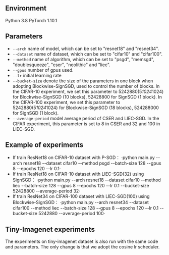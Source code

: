 ## Environment
Python 3.8 
PyTorch 1.10.1

## Parameters
- `--arch` name of model, which can be set to "resnet18" and "resnet34".
- `--dataset` name of dataset, which can be set to "cifar10" and "cifar100".
- `--method` name of algorithm, which can be set to "psgd", "memsgd", "doublesqueeze", "cser", "neolithic" and "liec".
- `--gpus` number of gpus used.
- `--lr` initial learning rate
- `--bucket-size` denote the size of the parameters in one block when adopting Blockwise-SignSGD, used to control the number of blocks. 
                  In the CIFAR-10 experiment, we set this parameter to 5242880(5*1024*1024) for Blockwise-SignSGD (10 blocks), 52428800 for SignSGD (1 block).
                  In the CIFAR-100 experiment, we set this parameter to 5242880(5*1024*1024) for Blockwise-SignSGD (18 blocks), 524288000 for SignSGD (1 block).   
- `--average-period` model average period of CSER and LIEC-SGD. In the CIFAR experiment, this parameter is set to 8 in CSER and 32 and 100 in LIEC-SGD.

## Example of experiments
- If train ResNet18 on CIFAR-10 dataset with P-SGD：
·python main.py --arch resnet18 --dataset cifar10 --method psgd --batch-size 128 --gpus 8 --epochs 120 --lr 0.1·
- If train ResNet18 on CIFAR-10 dataset with LIEC-SGD(32) using SignSGD：
·python main.py --arch resnet18 --dataset cifar10 --method liec --batch-size 128 --gpus 8 --epochs 120 --lr 0.1 --bucket-size 52428800 --average-period 32·
- If train ResNet34 on CIFAR-100 dataset with LIEC-SGD(100) using Blockwise-SignSGD：
·python main.py --arch resnet34 --dataset cifar100 --method liec --batch-size 128 --gpus 8 --epochs 120 --lr 0.1 --bucket-size 5242880 --average-period 100·

## Tiny-Imagenet experiments
The experiments on tiny-imagenet dataset is also run with the same code and parameters. The only change is that we adopt the cosine lr scheduler.